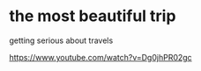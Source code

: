 # the most beautiful trip

getting serious about travels

https://www.youtube.com/watch?v=Dg0jhPR02gc